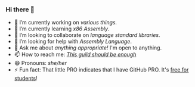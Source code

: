 ### Hi there 👋

- 🔭 I’m currently working on *various things.* <!--(See [CattyLang/CattyLang](https://github.com/CattyLang/CattyLang))-->
- 🌱 I’m currently learning *x86 Assembly*.
- 👯 I’m looking to collaborate on *language standard libraries*.
- 🤔 I’m looking for help with *Assembly Language*.
- 💬 Ask me about *anything appropriate!* I'm open to anything.
- 📫 How to reach me: [*This guild should be enough*](https://discord.gg/ypcMSagbtv)
- 😄 Pronouns: *she/her*
- ⚡ Fun fact: That little PRO indicates that I have GitHub PRO. It's [free for students](education.github.com)!


